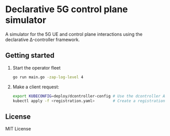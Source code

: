 #  Declarative 5G control plane simulator 

A simulator for the 5G UE and control plane interactions using the declarative Δ-controller framework.

## Getting started

1. Start the operator fleet

   ```bash
   go run main.go -zap-log-level 4
   ```

2. Make a client request:

   ```bash
   export KUBECONFIG=deploy/dcontroller-config # Use the dcontroller API server
   kubectl apply -f <registration.yaml>        # Create a registration
   ```

## License

MIT License
